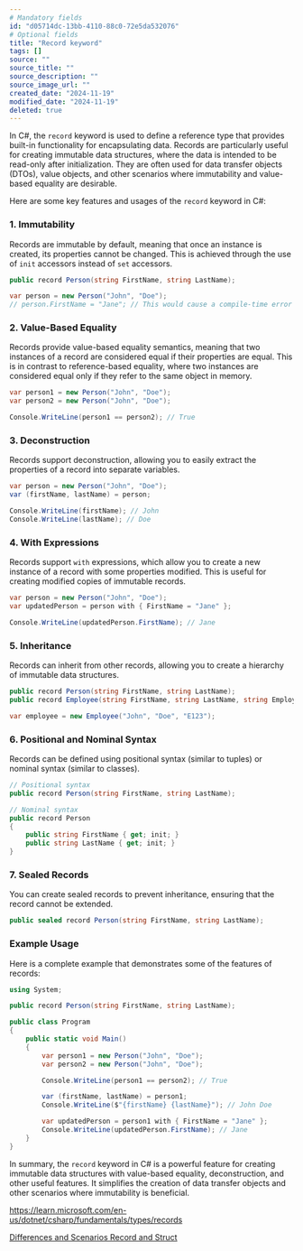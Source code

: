 ```yaml
---
# Mandatory fields
id: "d05714dc-13bb-4110-88c0-72e5da532076"
# Optional fields
title: "Record keyword"
tags: []
source: ""
source_title: ""
source_description: ""
source_image_url: ""
created_date: "2024-11-19"
modified_date: "2024-11-19"
deleted: true
---
```

In C#, the `record` keyword is used to define a reference type that provides built-in functionality for encapsulating data. Records are particularly useful for creating immutable data structures, where the data is intended to be read-only after initialization. They are often used for data transfer objects (DTOs), value objects, and other scenarios where immutability and value-based equality are desirable.

Here are some key features and usages of the `record` keyword in C#:

### 1. **Immutability**
Records are immutable by default, meaning that once an instance is created, its properties cannot be changed. This is achieved through the use of `init` accessors instead of `set` accessors.

```csharp
public record Person(string FirstName, string LastName);

var person = new Person("John", "Doe");
// person.FirstName = "Jane"; // This would cause a compile-time error
```

### 2. **Value-Based Equality**
Records provide value-based equality semantics, meaning that two instances of a record are considered equal if their properties are equal. This is in contrast to reference-based equality, where two instances are considered equal only if they refer to the same object in memory.

```csharp
var person1 = new Person("John", "Doe");
var person2 = new Person("John", "Doe");

Console.WriteLine(person1 == person2); // True
```

### 3. **Deconstruction**
Records support deconstruction, allowing you to easily extract the properties of a record into separate variables.

```csharp
var person = new Person("John", "Doe");
var (firstName, lastName) = person;

Console.WriteLine(firstName); // John
Console.WriteLine(lastName); // Doe
```

### 4. **With Expressions**
Records support `with` expressions, which allow you to create a new instance of a record with some properties modified. This is useful for creating modified copies of immutable records.

```csharp
var person = new Person("John", "Doe");
var updatedPerson = person with { FirstName = "Jane" };

Console.WriteLine(updatedPerson.FirstName); // Jane
```

### 5. **Inheritance**
Records can inherit from other records, allowing you to create a hierarchy of immutable data structures.

```csharp
public record Person(string FirstName, string LastName);
public record Employee(string FirstName, string LastName, string EmployeeId) : Person(FirstName, LastName);

var employee = new Employee("John", "Doe", "E123");
```

### 6. **Positional and Nominal Syntax**
Records can be defined using positional syntax (similar to tuples) or nominal syntax (similar to classes).

```csharp
// Positional syntax
public record Person(string FirstName, string LastName);

// Nominal syntax
public record Person
{
    public string FirstName { get; init; }
    public string LastName { get; init; }
}
```

### 7. **Sealed Records**
You can create sealed records to prevent inheritance, ensuring that the record cannot be extended.

```csharp
public sealed record Person(string FirstName, string LastName);
```

### Example Usage
Here is a complete example that demonstrates some of the features of records:

```csharp
using System;

public record Person(string FirstName, string LastName);

public class Program
{
    public static void Main()
    {
        var person1 = new Person("John", "Doe");
        var person2 = new Person("John", "Doe");

        Console.WriteLine(person1 == person2); // True

        var (firstName, lastName) = person1;
        Console.WriteLine($"{firstName} {lastName}"); // John Doe

        var updatedPerson = person1 with { FirstName = "Jane" };
        Console.WriteLine(updatedPerson.FirstName); // Jane
    }
}
```

In summary, the `record` keyword in C# is a powerful feature for creating immutable data structures with value-based equality, deconstruction, and other useful features. It simplifies the creation of data transfer objects and other scenarios where immutability is beneficial.



https://learn.microsoft.com/en-us/dotnet/csharp/fundamentals/types/records

[Differences and Scenarios Record and Struct](Differences%20and%20Scenarios%20Record%20and%20Struct.md)